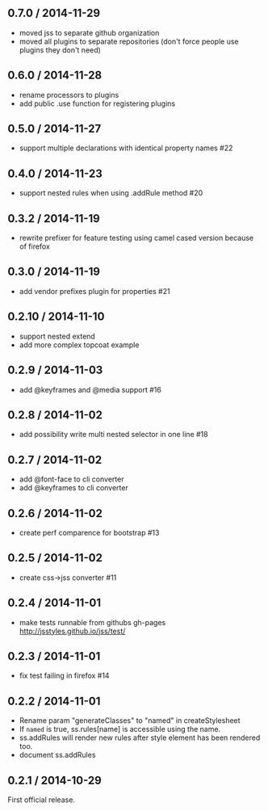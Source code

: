 ## 0.7.0 / 2014-11-29

- moved jss to separate github organization
- moved all plugins to separate repositories (don't force people use plugins they don't need)

## 0.6.0 / 2014-11-28

- rename processors to plugins
- add public .use function for registering plugins

## 0.5.0 / 2014-11-27

- support multiple declarations with identical property names #22

## 0.4.0 / 2014-11-23

- support nested rules when using .addRule method #20

## 0.3.2 / 2014-11-19

- rewrite prefixer for feature testing using camel cased version because of firefox

## 0.3.0 / 2014-11-19

- add vendor prefixes plugin for properties #21

## 0.2.10 / 2014-11-10

- support nested extend
- add more complex topcoat example

## 0.2.9 / 2014-11-03

- add @keyframes and @media support #16

## 0.2.8 / 2014-11-02

- add possibility write multi nested selector in one line #18

## 0.2.7 / 2014-11-02

- add @font-face to cli converter
- add @keyframes to cli converter

## 0.2.6 / 2014-11-02

- create perf comparence for bootstrap #13

## 0.2.5 / 2014-11-02

- create css->jss converter #11

## 0.2.4 / 2014-11-01

- make tests runnable from githubs gh-pages http://jsstyles.github.io/jss/test/

## 0.2.3 / 2014-11-01

- fix test failing in firefox #14

## 0.2.2 / 2014-11-01

- Rename param "generateClasses" to "named" in createStylesheet
- If `named` is true, ss.rules[name] is accessible using the name.
- ss.addRules will render new rules after style element has been rendered too.
- document ss.addRules

## 0.2.1 / 2014-10-29

First official release.
